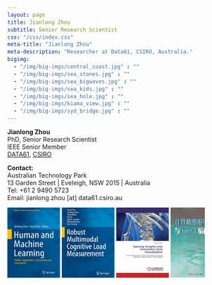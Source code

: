 ```yaml
---
layout: page
title: Jianlong Zhou
subtitle: Senior Research Scientist
css: "/css/index.css"
meta-title: "Jianlong Zhou"
meta-description: "Researcher at Data61, CSIRO, Australia."
bigimg:
  - "/img/big-imgs/central_coast.jpg" : ""
  - "/img/big-imgs/sea_stones.jpg" : ""
  - "/img/big-imgs/sea_bigwaves.jpg" : ""
  - "/img/big-imgs/sea_kids.jpg" : ""
  - "/img/big-imgs/sea_hole.jpg" : ""
  - "/img/big-imgs/kiama_view.jpg" : ""
  - "/img/big-imgs/syd_bridge.jpg" : ""
---
```


**Jianlong Zhou**  
PhD, Senior Research Scientist  
IEEE Senior Member  
[DATA61](https://www.data61.csiro.au/), [CSIRO](https://www.csiro.au/)

**Contact:**  
Australian Technology Park  
13 Garden Street | Eveleigh, NSW 2015 | Australia  
Tel: +61 2 9490 5723  
Email: jianlong.zhou [at] data61.csiro.au  

<!----
<div style="text-align:center">
<strong>Quick Links:</strong> &nbsp;&nbsp; 
<a href="http://" role="button" class="btn btn-primary">Python</a> 
<a href="http://" role="button" class="btn btn-primary">Book</a> 
</div>
-->
 
 <div style="width:450px; height:180px; overflow:scroll; overflow-x: hidden; overflow-y: hidden;">
       <div style="width:1000px;">
      <img style=" float:center; display:inline"  src="/img/tml_book.jpg" width="120" height="160" alt="tml_book" />
      <img style=" float:center; display:inline"  src="/img/clm_book.jpg" width="120" height="160" alt="clm_book" />
      <img style=" float:center; display:inline"  src="/img/amazon_cover.jpg" width="120" height="160" alt="vis_book" />
      <img style=" float:center; display:inline"  src="/img/cgbook.jpg" width="120" height="160" alt="cg_book" />
 </div>


    
 
 
</div>
